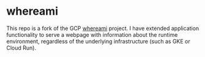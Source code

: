 # whereami

This repo is a fork of the GCP [whereami](https://github.com/GoogleCloudPlatform/kubernetes-engine-samples/tree/main/quickstarts/whereami) project. I have extended application functionality to serve a webpage with information about the runtime environment, regardless of the underlying infrastructure (such as GKE or Cloud Run).

